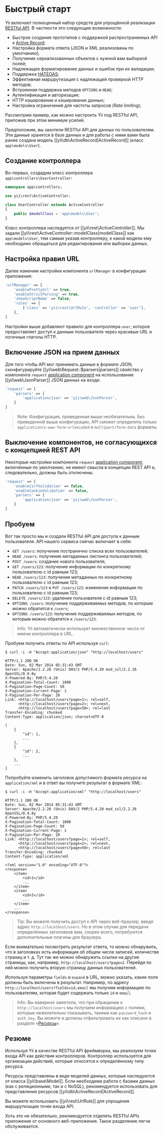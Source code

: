 Быстрый старт
===========

Yii включает полноценный набор средств для упрощённой реализации [RESTful API](https://ru.wikipedia.org/wiki/REST).
В частности это следующие возможности:

* Быстрое создание прототипов с поддержкой распространенных API к [Active Record](db-active-record.md);
* Настройка формата ответа (JSON и XML реализованы по умолчанию);
* Получение сериализованных объектов с нужной вам выборкой полей;
* Надлежащее форматирование данных и ошибок при их валидации;
* Поддержка [HATEOAS](http://en.wikipedia.org/wiki/HATEOAS);
* Эффективная маршрутизация с надлежащей проверкой HTTP методов;
* Встроенная поддержка методов `OPTIONS` и `HEAD`;
* Аутентификация и авторизация;
* HTTP кэширование и кэширование данных;
* Настройка ограничения для частоты запросов (Rate limiting);


Рассмотрим пример, как можно настроить Yii под RESTful API, приложив при этом минимум усилий.

Предположим, вы захотели RESTful API для данных по пользователям. Эти данные хранятся в базе данных и для работы с ними
вами была ранее создана модель [[yii\db\ActiveRecord|ActiveRecord]]  (класс `app\models\User`).


## Создание контроллера <span id="creating-controller"></span>

Во-первых, создадим класс контроллера `app\controllers\UserController`:

```php
namespace app\controllers;

use yii\rest\ActiveController;

class UserController extends ActiveController
{
    public $modelClass = 'app\models\User';
}
```

Класс контроллера наследуется от [[yii\rest\ActiveController]]. Мы задали [[yii\rest\ActiveController::modelClass|modelClass]]
как `app\models\User`, тем самым указав контроллеру, к какой модели ему необходимо обращаться для редактирования или
выборки данных.


## Настройка правил URL <span id="configuring-url-rules"></span>

Далее изменим настройки компонента `urlManager` в конфигурации приложения:

```php
'urlManager' => [
    'enablePrettyUrl' => true,
    'enableStrictParsing' => true,
    'showScriptName' => false,
    'rules' => [
        ['class' => 'yii\rest\UrlRule', 'controller' => 'user'],
    ],
]
```

Настройки выше добавляют правило для контроллера `user`, которое предоставляет доступ к данным пользователя через красивые
URL и логичные глаголы HTTP.


## Включение JSON на прием данных<span id="enabling-json-input"></span>

Для того чтобы API мог принимать данные в формате JSON, сконфигурируйте [[yii\web\Request::$parsers|parsers]] свойство у компонента `request` [application component](structure-application-components.md) на использование [[yii\web\JsonParser]] JSON данных на входе:

```php
'request' => [
    'parsers' => [
        'application/json' => 'yii\web\JsonParser',
    ]
]
```

> Note: Конфигурация, приведенная выше необязательна. Без приведенной выше конфигурации, API сможет определить только
  `application/x-www-form-urlencoded` и `multipart/form-data` форматы.

## Выключение компонентов, не согласующихся с концепцией REST API<span id="disable-session-dependencies"></span>

Некоторые настройки компонента `request` [application component](structure-application-components.md), 
включённые по умолчанию, не имеют смысла в концепции REST API и, следовательно, должны быть отключены.

```php
'request' => [
    'enableCsrfValidation' => false,
    'enableCookieValidation' => false,
    'parsers' => [
        'application/json' => 'yii\web\JsonParser',
    ]
]
```

## Пробуем <span id="trying-it-out"></span>

Вот так просто мы и создали RESTful API для доступа к данным пользователя. API нашего сервиса сейчас включает в себя:

* `GET /users`: получение постранично списка всех пользователей;
* `HEAD /users`: получение метаданных листинга пользователей;
* `POST /users`: создание нового пользователя;
* `GET /users/123`: получение информации по конкретному пользователю с id равным 123;
* `HEAD /users/123`: получение метаданных по конкретному пользователю с id равным 123;
* `PATCH /users/123` и `PUT /users/123`: изменение информации по пользователю с id равным 123;
* `DELETE /users/123`: удаление пользователя с id равным 123;
* `OPTIONS /users`: получение поддерживаемых методов, по которым можно обратится к `/users`;
* `OPTIONS /users/123`: получение поддерживаемых методов, по которым можно обратится к `/users/123`.

> Info: Yii автоматически использует множественное число от имени контроллера в URL.

Пробуем получить ответы по API используя `curl`: 

```
$ curl -i -H "Accept:application/json" "http://localhost/users"

HTTP/1.1 200 OK
Date: Sun, 02 Mar 2014 05:31:43 GMT
Server: Apache/2.2.26 (Unix) DAV/2 PHP/5.4.20 mod_ssl/2.2.26 OpenSSL/0.9.8y
X-Powered-By: PHP/5.4.20
X-Pagination-Total-Count: 1000
X-Pagination-Page-Count: 50
X-Pagination-Current-Page: 1
X-Pagination-Per-Page: 20
Link: <http://localhost/users?page=1>; rel=self, 
      <http://localhost/users?page=2>; rel=next, 
      <http://localhost/users?page=50>; rel=last
Transfer-Encoding: chunked
Content-Type: application/json; charset=UTF-8

[
    {
        "id": 1,
        ...
    },
    {
        "id": 2,
        ...
    },
    ...
]
```

Попробуйте изменить заголовок допустимого формата ресурса на `application/xml`
и в ответ вы получите результат в формате XML:

```
$ curl -i -H "Accept:application/xml" "http://localhost/users"

HTTP/1.1 200 OK
Date: Sun, 02 Mar 2014 05:31:43 GMT
Server: Apache/2.2.26 (Unix) DAV/2 PHP/5.4.20 mod_ssl/2.2.26 OpenSSL/0.9.8y
X-Powered-By: PHP/5.4.20
X-Pagination-Total-Count: 1000
X-Pagination-Page-Count: 50
X-Pagination-Current-Page: 1
X-Pagination-Per-Page: 20
Link: <http://localhost/users?page=1>; rel=self, 
      <http://localhost/users?page=2>; rel=next, 
      <http://localhost/users?page=50>; rel=last
Transfer-Encoding: chunked
Content-Type: application/xml

<?xml version="1.0" encoding="UTF-8"?>
<response>
    <item>
        <id>1</id>
        ...
    </item>
    <item>
        <id>2</id>
        ...
    </item>
    ...
</response>
```

> Tip: Вы можете получить доступ к API через веб-браузер, введя адрес `http://localhost/users`. Но в этом случае
  для передачи определённых заголовков вам, скорее всего, потребуются дополнительные плагины для браузера.

Если внимательно посмотреть результат ответа, то можно обнаружить, что в заголовках есть информация об общем числе записей,
количестве страниц и т. д. Тут так же можно обнаружить ссылки на другие страницы, как, например,
`http://localhost/users?page=2`. Перейдя по ней можно получить вторую страницу данных пользователей.

Используя параметры `fields` и `expand` в URL, можно указать, какие поля должны быть включены в результат. Например,
по адресу `http://localhost/users?fields=id,email` мы получим информацию по пользователям, которая будет содержать
только `id` и `email`.


> Info: Вы наверное заметили, что при обращении к `http://localhost/users` мы получаем информацию с полями,
> которые нежелательно показывать, такими как `password_hash` и `auth_key`. Вы можете и должны отфильтровать их как
> описано в разделе «[Ресурсы](rest-resources.md)».


## Резюме <span id="summary"></span>

Используя Yii в качестве RESTful API фреймворка, мы реализуем точки входа API как действия контроллеров.
Контроллер используется для организации действий, которые относятся к определённому типу ресурса.

Ресурсы представлены в виде моделей данных, которые наследуются от класса [[yii\base\Model]].
Если необходима работа с базами данных (как с реляционными, так и с NoSQL), рекомендуется использовать для представления
ресурсов [[yii\db\ActiveRecord|ActiveRecord]].

Вы можете использовать [[yii\rest\UrlRule]] для упрощения маршрутизации точек входа API.

Хоть это не обязательно, рекомендуется отделять RESTful APIs приложение от основного веб-приложения. Такое разделение
легче обслуживается.
